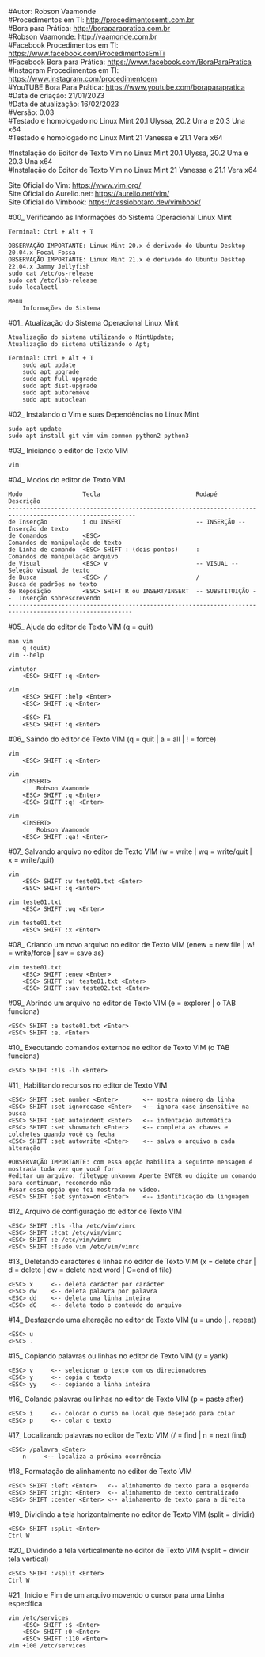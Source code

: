#Autor: Robson Vaamonde<br>
#Procedimentos em TI: http://procedimentosemti.com.br<br>
#Bora para Prática: http://boraparapratica.com.br<br>
#Robson Vaamonde: http://vaamonde.com.br<br>
#Facebook Procedimentos em TI: https://www.facebook.com/ProcedimentosEmTi<br>
#Facebook Bora para Prática: https://www.facebook.com/BoraParaPratica<br>
#Instagram Procedimentos em TI: https://www.instagram.com/procedimentoem<br>
#YouTUBE Bora Para Prática: https://www.youtube.com/boraparapratica<br>
#Data de criação: 21/01/2023<br>
#Data de atualização: 16/02/2023<br>
#Versão: 0.03<br>
#Testado e homologado no Linux Mint 20.1 Ulyssa, 20.2 Uma e 20.3 Una x64<br>
#Testado e homologado no Linux Mint 21 Vanessa e 21.1 Vera x64

#Instalação do Editor de Texto Vim no Linux Mint 20.1 Ulyssa, 20.2 Uma e 20.3 Una x64<br>
#Instalação do Editor de Texto Vim no Linux Mint 21 Vanessa e 21.1 Vera x64

Site Oficial do Vim: https://www.vim.org/<br>
Site Oficial do Aurelio.net: https://aurelio.net/vim/<br>
Site Oficial do Vimbook: https://cassiobotaro.dev/vimbook/

#00_ Verificando as Informações do Sistema Operacional Linux Mint<br>

	Terminal: Ctrl + Alt + T

	OBSERVAÇÃO IMPORTANTE: Linux Mint 20.x é derivado do Ubuntu Desktop 20.04.x Focal Fossa 
	OBSERVAÇÃO IMPORTANTE: Linux Mint 21.x é derivado do Ubuntu Desktop 22.04.x Jammy Jellyfish
	sudo cat /etc/os-release
	sudo cat /etc/lsb-release
	sudo localectl

	Menu
		Informações do Sistema

#01_ Atualização do Sistema Operacional Linux Mint<br>

	Atualização do sistema utilizando o MintUpdate;
	Atualização do sistema utilizando o Apt;

	Terminal: Ctrl + Alt + T
		sudo apt update
		sudo apt upgrade
		sudo apt full-upgrade
		sudo apt dist-upgrade
		sudo apt autoremove
		sudo apt autoclean

#02_ Instalando o Vim e suas Dependências no Linux Mint<br>

	sudo apt update
	sudo apt install git vim vim-common python2 python3

#03_ Iniciando o editor de Texto VIM

	vim

#04_ Modos do editor de Texto VIM

	Modo                 Tecla                           Rodapé              Descrição 
	----------------------------------------------------------------------------------------------------------
	de Inserção          i ou INSERT                     -- INSERÇÃO --      Inserção de texto
	de Comandos          <ESC>                                               Comandos de manipulação de texto
	de Linha de comando  <ESC> SHIFT : (dois pontos)     :                   Comandos de manipulação arquivo 
	de Visual            <ESC> v                         -- VISUAL --        Seleção visual de texto
	de Busca             <ESC> /                         /                   Busca de padrões no texto
	de Reposição         <ESC> SHIFT R ou INSERT/INSERT  -- SUBSTITUIÇÃO --  Inserção sobrescrevendo
	---------------------------------------------------------------------------------------------------------

#05_ Ajuda do editor de Texto VIM (q = quit)

	man vim
		q (quit)
	vim --help
	
	vimtutor
		<ESC> SHIFT :q <Enter>

	vim
		<ESC> SHIFT :help <Enter>
		<ESC> SHIFT :q <Enter>

		<ESC> F1
		<ESC> SHIFT :q <Enter>

#06_ Saindo do editor de Texto VIM (q = quit | a = all | ! = force)

	vim
		<ESC> SHIFT :q <Enter>

	vim
		<INSERT>
			Robson Vaamonde
		<ESC> SHIFT :q <Enter>
		<ESC> SHIFT :q! <Enter>

	vim
		<INSERT>
			Robson Vaamonde
		<ESC> SHIFT :qa! <Enter>

#07_ Salvando arquivo no editor de Texto VIM (w = write | wq = write/quit | x = write/quit)

	vim
		<ESC> SHIFT :w teste01.txt <Enter>
		<ESC> SHIFT :q <Enter>
	
	vim teste01.txt
		<ESC> SHIFT :wq <Enter>
	
	vim teste01.txt
		<ESC> SHIFT :x <Enter>

#08_ Criando um novo arquivo no editor de Texto VIM (enew = new file | w! = write/force | sav = save as)

	vim teste01.txt
		<ESC> SHIFT :enew <Enter>
		<ESC> SHIFT :w! teste01.txt <Enter>
		<ESC> SHIFT :sav teste02.txt <Enter>

#09_ Abrindo um arquivo no editor de Texto VIM (e = explorer | o TAB funciona)

	<ESC> SHIFT :e teste01.txt <Enter>
	<ESC> SHIFT :e. <Enter>

#10_ Executando comandos externos no editor de Texto VIM (o TAB funciona)

	<ESC> SHIFT :!ls -lh <Enter>

#11_ Habilitando recursos no editor de Texto VIM

	<ESC> SHIFT :set number <Enter>	      <-- mostra número da linha
	<ESC> SHIFT :set ignorecase <Enter>   <-- ignora case insensitive na busca
	<ESC> SHIFT :set autoindent <Enter>   <-- indentação automática
	<ESC> SHIFT :set showmatch <Enter>    <-- completa as chaves e colchetes quando você os fecha
	<ESC> SHIFT :set autowrite <Enter>    <-- salva o arquivo a cada alteração
	
	#OBSERVAÇÃO IMPORTANTE: com essa opção habilita a seguinte mensagem é mostrada toda vez que você for 
	#editar um arquivo: filetype unknown Aperte ENTER ou digite um comando para continuar, recomendo não
	#usar essa opção que foi mostrada no vídeo.
	<ESC> SHIFT :set syntax=on <Enter>    <-- identificação da linguagem

#12_ Arquivo de configuração do editor de Texto VIM

	<ESC> SHIFT :!ls -lha /etc/vim/vimrc
	<ESC> SHIFT :!cat /etc/vim/vimrc
	<ESC> SHIFT :e /etc/vim/vimrc
	<ESC> SHIFT :!sudo vim /etc/vim/vimrc

#13_ Deletando caracteres e linhas no editor de Texto VIM (x = delete char | d = delete | dw = delete next word | G=end of file)

	<ESC> x     <-- deleta carácter por carácter
	<ESC> dw    <-- deleta palavra por palavra
	<ESC> dd    <-- deleta uma linha inteira
	<ESC> dG    <-- deleta todo o conteúdo do arquivo

#14_ Desfazendo uma alteração no editor de Texto VIM (u = undo | . repeat)

	<ESC> u
	<ESC> .

#15_ Copiando palavras ou linhas no editor de Texto VIM (y = yank)

	<ESC> v     <-- selecionar o texto com os direcionadores
	<ESC> y     <-- copia o texto
	<ESC> yy    <-- copiando a linha inteira

#16_ Colando palavras ou linhas no editor de Texto VIM (p = paste after)

	<ESC> i     <-- colocar o curso no local que desejado para colar
	<ESC> p     <-- colar o texto

#17_ Localizando palavras no editor de Texto VIM (/ = find | n = next find)

	<ESC> /palavra <Enter>
		n     <-- localiza a próxima ocorrência

#18_ Formatação de alinhamento no editor de Texto VIM

	<ESC> SHIFT :left <Enter>   <-- alinhamento de texto para a esquerda
	<ESC> SHIFT :right <Enter>  <-- alinhamento de texto centralizado
	<ESC> SHIFT :center <Enter> <-- alinhamento de texto para a direita

#19_ Dividindo a tela horizontalmente no editor de Texto VIM (split = dividir)

	<ESC> SHIFT :split <Enter>
	Ctrl W

#20_ Dividindo a tela verticalmente no editor de Texto VIM (vsplit = dividir tela vertical)

	<ESC> SHIFT :vsplit <Enter>
	Ctrl W

#21_ Início e Fim de um arquivo movendo o cursor para uma Linha específica

	vim /etc/services
		<ESC> SHIFT :$ <Enter>
		<ESC> SHIFT :0 <Enter>
		<ESC> SHIFT :110 <Enter>
	vim +100 /etc/services